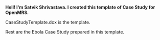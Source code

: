 <b>Hell! I'm Satvik Shrivastava. I created this template of Case Study for OpenMRS.</b>

CaseStudyTemplate.dox is the template.

Rest are the Ebola Case Study prepared in this template.
